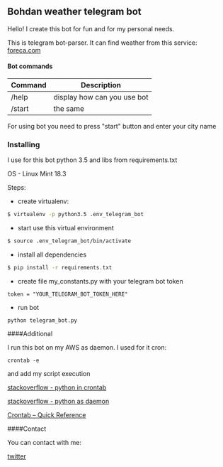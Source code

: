 ## Bohdan weather telegram bot

Hello! I create this bot for fun and for my personal needs.

This is telegram bot-parser. 
It can find weather from this service:
[foreca.com](https://www.foreca.com)

#### Bot commands

| Command | Description |
| ------- | ----------- |
| /help   | display how can you use bot|
| /start  | the same |

For using bot you need to press "start" button and enter your city name

### Installing 

I use for this bot python 3.5 and libs from requirements.txt

OS - Linux Mint 18.3

Steps:

- create virtualenv:

```sh
$ virtualenv -p python3.5 .env_telegram_bot
```

- start use this virtual environment
 
 ```sh
$ source .env_telegram_bot/bin/activate
```

- install all dependencies
```sh
$ pip install -r requirements.txt
```

- create file my_constants.py with your telegram bot token
```
token = "YOUR_TELEGRAM_BOT_TOKEN_HERE"
```

- run bot 
```
python telegram_bot.py
```

####Additional

I run this bot on my AWS as daemon.
I used for it cron:
```
crontab -e
```
and add my script execution
 
[stackoverflow - python in crontab](https://stackoverflow.com/questions/8727935/execute-python-script-on-crontab)

[stackoverflow - python as daemon](https://stackoverflow.com/questions/1603109/how-to-make-a-python-script-run-like-a-service-or-daemon-in-linux)

[Crontab – Quick Reference](http://www.adminschoice.com/crontab-quick-reference)

####Contact

You can contact with me:

[twitter](https://twitter.com/bohdankokovych)
